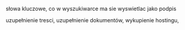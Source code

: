 słowa kluczowe,
co w wyszukiwarce ma sie wyswietlac jako podpis

uzupełnienie tresci,
uzupełnienie dokumentów,
wykupienie hostingu,
